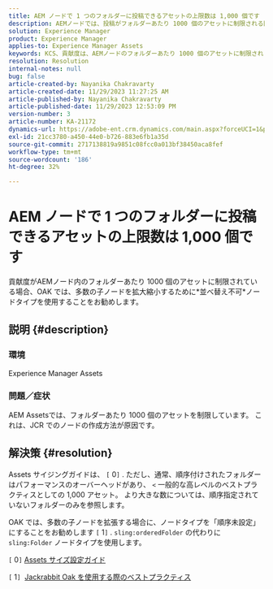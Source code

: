 ```yaml
---
title: AEM ノードで 1 つのフォルダーに投稿できるアセットの上限数は 1,000 個です
description: AEMノードでは、投稿がフォルダーあたり 1000 個のアセットに制限される問題に対処する方法を説明します。
solution: Experience Manager
product: Experience Manager
applies-to: Experience Manager Assets
keywords: KCS、貢献度は、AEMノードのフォルダーあたり 1000 個のアセットに制限されます。
resolution: Resolution
internal-notes: null
bug: false
article-created-by: Nayanika Chakravarty
article-created-date: 11/29/2023 11:27:25 AM
article-published-by: Nayanika Chakravarty
article-published-date: 11/29/2023 12:53:09 PM
version-number: 3
article-number: KA-21172
dynamics-url: https://adobe-ent.crm.dynamics.com/main.aspx?forceUCI=1&pagetype=entityrecord&etn=knowledgearticle&id=596a573e-aa8e-ee11-8179-6045bd006239
exl-id: 21cc3780-a450-44e0-b726-883e6fb1a35d
source-git-commit: 2717138819a9851c08fcc0a013bf38450aca8fef
workflow-type: tm+mt
source-wordcount: '186'
ht-degree: 32%

---
```


# AEM ノードで 1 つのフォルダーに投稿できるアセットの上限数は 1,000 個です


貢献度がAEMノード内のフォルダーあたり 1000 個のアセットに制限されている場合、OAK では、多数の子ノードを拡大縮小するために\*並べ替え不可\*ノードタイプを使用することをお勧めします。

## 説明 {#description}


### <b>環境</b>

Experience Manager Assets



### <b>問題／症状</b>

AEM Assetsでは、フォルダーあたり 1000 個のアセットを制限しています。 これは、JCR でのノードの作成方法が原因です。


## 解決策 {#resolution}


Assets サイジングガイドは、 `[` 0`]` . ただし、通常、順序付けされたフォルダーはパフォーマンスのオーバーヘッドがあり、 `<`  一般的な高レベルのベストプラクティスとしての 1,000 アセット。 より大きな数については、順序指定されていないフォルダーのみを参照します。

OAK では、多数の子ノードを拡張する場合に、ノードタイプを「順序未設定」にすることをお勧めします `[` 1`]` . `sling:orderedFolder` の代わりに `sling:Folder` ノードタイプを使用します。

`[` 0`]`  [Assets サイズ設定ガイド](https://experienceleague.adobe.com/docs/experience-manager-65/assets/administer/assets-sizing-guide.html?lang=ja)

`[` 1`]`  [Jackrabbit Oak を使用する際のベストプラクティス](https://jackrabbit.apache.org/oak/docs/dos_and_donts.html)
